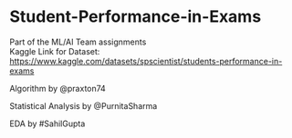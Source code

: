 # Student-Performance-in-Exams
Part of the ML/AI Team assignments
<br>
Kaggle Link for Dataset: https://www.kaggle.com/datasets/spscientist/students-performance-in-exams 

Algorithm by @praxton74

Statistical Analysis by @PurnitaSharma

EDA by #SahilGupta
